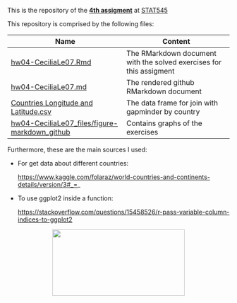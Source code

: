 This is the repository of the [**4th assigment**](https://github.com/STAT545-UBC/Classroom/blob/master/assignments/hw04/hw04.md) at [STAT545](http://stat545.com/)

This repository is comprised by the following files:
  
|  Name  | Content  |
|--------|----------|
|[hw04-CeciliaLe07.Rmd](https://github.com/STAT545-UBC-students/hw04-CeciliaLe07/blob/master/hw04-CeciliaLe07.Rmd) | The RMarkdown document with the solved exercises for this assigment |
|[hw04-CeciliaLe07.md](https://github.com/STAT545-UBC-students/hw04-CeciliaLe07/blob/master/hw04-CeciliaLe07.md)  | The rendered github RMarkdown document    |
| [Countries Longitude and Latitude.csv](https://github.com/STAT545-UBC-students/hw04-CeciliaLe07/blob/master/Countries%20Longitude%20and%20Latitude.csv) | The data frame for join with gapminder by country |
|[hw04-CeciliaLe07_files/figure-markdown_github](https://github.com/STAT545-UBC-students/hw04-CeciliaLe07/tree/master/hw04-CeciliaLe07_files/figure-markdown_github)	| Contains graphs of the exercises |

Furthermore, these are the main sources I used:

+ For get data about different countries: 
  
  https://www.kaggle.com/folaraz/world-countries-and-continents-details/version/3#_=_
  
+ To use ggplot2 inside a function: 
  
  https://stackoverflow.com/questions/15458526/r-pass-variable-column-indices-to-ggplot2

<p align="center">
<img src="https://media.giphy.com/media/26AHyxxCItIbFijLO/giphy.gif" width="300" height="150"/>
</p>